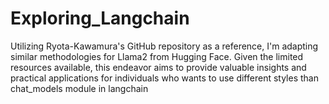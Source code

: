 # Exploring_Langchain
 Utilizing Ryota-Kawamura's GitHub repository as a reference, I'm adapting similar methodologies for Llama2 from Hugging Face. Given the limited resources available, this endeavor aims to provide valuable insights and practical applications for individuals who wants to use different styles than chat_models module in langchain
